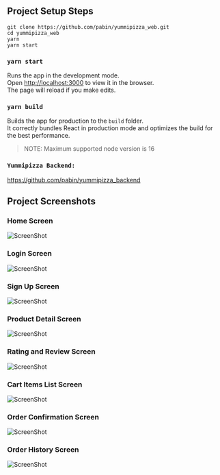 ## Project Setup Steps


```
git clone https://github.com/pabin/yummipizza_web.git
cd yummipizza_web
yarn
yarn start
```


### `yarn start`

Runs the app in the development mode.<br />
Open [http://localhost:3000](http://localhost:3000) to view it in the browser.<br />
The page will reload if you make edits.<br />

### `yarn build`

Builds the app for production to the `build` folder.<br />
It correctly bundles React in production mode and optimizes the build for the best performance.

>NOTE: Maximum supported node version is 16

### `Yummipizza Backend: `
https://github.com/pabin/yummipizza_backend


## Project Screenshots

### Home Screen
![ScreenShot](https://github.com/pabin/yummipizza_web/blob/master/src/assets/screenshots/pizzahub_web_img1.png?raw=true)

### Login Screen
![ScreenShot](https://github.com/pabin/yummipizza_web/blob/master/src/assets/screenshots/pizzahub_web_img2.png?raw=true)

### Sign Up Screen
![ScreenShot](https://github.com/pabin/yummipizza_web/blob/master/src/assets/screenshots/pizzahub_web_img3.png?raw=true)

### Product Detail Screen
![ScreenShot](https://github.com/pabin/yummipizza_web/blob/master/src/assets/screenshots/pizzahub_web_img4.png?raw=true)

### Rating and Review Screen
![ScreenShot](https://github.com/pabin/yummipizza_web/blob/master/src/assets/screenshots/pizzahub_web_img5.png?raw=true)

### Cart Items List Screen
![ScreenShot](https://github.com/pabin/yummipizza_web/blob/master/src/assets/screenshots/pizzahub_web_img6.png?raw=true)

### Order Confirmation Screen
![ScreenShot](https://github.com/pabin/yummipizza_web/blob/master/src/assets/screenshots/pizzahub_web_img8.png?raw=true)

### Order History Screen
![ScreenShot](https://github.com/pabin/yummipizza_web/blob/master/src/assets/screenshots/pizzahub_web_img7.png?raw=true)